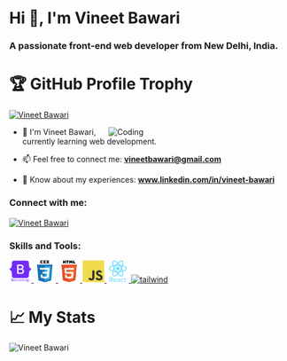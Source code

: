 <h1>Hi 👋, I'm Vineet Bawari</h1>
<h3>A passionate front-end web developer from New Delhi, India.</h3>

<h1>🏆 GitHub Profile Trophy</h1>
<p align="left">
    <a href="https://github.com/ryo-ma/github-profile-trophy">
        <img src="https://github-profile-trophy.vercel.app/?username=vineet-bawari&theme=onedark" alt="Vineet Bawari" />
    </a> 
</p>

<img align="right" src="https://jps-werbung.de/images/loader.gif" alt="Coding" width="325">

- 🔭 I'm Vineet Bawari, currently learning web development.

- 📫 Feel free to connect me: **vineetbawari@gmail.com**

- 📄 Know about my experiences: **www.linkedin.com/in/vineet-bawari**

<h3 align="left">Connect with me:</h3>
<p align="left">
    <a href="https://www.linkedin.com/in/vineet-bawari-997904235/" target="_blank">
        <img align="center" alt="Vineet Bawari" width="40" height="30"
            src="https://raw.githubusercontent.com/rahuldkjain/github-profile-readme-generator/master/src/images/icons/Social/linked-in-alt.svg"
        />
    </a>
</p>

<h3 align="left">Skills and Tools:</h3>
<p align="left">
    <a href="https://getbootstrap.com/" target="_blank"> 
        <img src="https://raw.githubusercontent.com/devicons/devicon/master/icons/bootstrap/bootstrap-plain-wordmark.svg"
            alt="bootstrap" width="40" height="40" 
        /> 
    </a>
    <a href="https://www.w3schools.com/css/" target="_blank"> 
        <img src="https://raw.githubusercontent.com/devicons/devicon/master/icons/css3/css3-original-wordmark.svg" 
            alt="css3" width="40" height="40" 
        />
    </a> 
    <a href="https://www.w3schools.com/html/" target="_blank"> 
        <img src="https://raw.githubusercontent.com/devicons/devicon/master/icons/html5/html5-original-wordmark.svg" 
            alt="html5" width="40" height="40" 
        />
    </a>
    <a href="https://www.w3schools.com/js/" target="_blank">
        <img src="https://raw.githubusercontent.com/devicons/devicon/master/icons/javascript/javascript-original.svg" 
            alt="javascript" width="40" height="40" 
        /> 
    </a>
    <a href="https://reactjs.org/" target="_blank"> 
        <img src="https://raw.githubusercontent.com/devicons/devicon/master/icons/react/react-original-wordmark.svg" 
            alt="react" width="40" height="40"
        /> 
    </a> 
    <a href="https://tailwindcss.com/" target="_blank"> 
        <img src="https://www.vectorlogo.zone/logos/tailwindcss/tailwindcss-icon.svg" 
            alt="tailwind" width="40" height="40"
        />
    </a>
</p>

<h1>📈 My Stats</h1>
<p align="left">
<!--     <img width="48%" src="https://github-readme-stats.vercel.app/api?username=vineet-bawari&show_icons=true&theme=tokyonight" alt="Vineet Bawari" /> -->
    <img src="https://github-readme-streak-stats.herokuapp.com/?user=vineet-bawari&theme=tokyonight" alt="Vineet Bawari" />
<!--     <img width="48%" src="https://github-readme-stats.vercel.app/api/top-langs?username=vineet-bawari&show_icons=true&locale=en&layout=compact" alt="Vineet Bawari" /> -->
</p>
